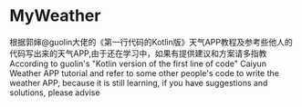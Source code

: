 # MyWeather
根据郭婶@guolin大佬的《第一行代码的Kotlin版》天气APP教程及参考些他人的代码写出来的天气APP,由于还在学习中，如果有提供建议和方案请多指教</br>According to guolin's "Kotlin version of the first line of code" Caiyun Weather APP tutorial and refer to some other people's code to write the weather APP, because it is still learning, if you have suggestions and solutions, please advise